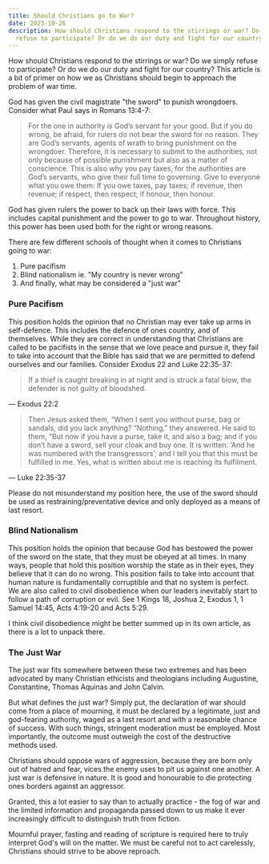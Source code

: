 ```yaml
---
title: Should Christians go to War?
date: 2023-10-26
description: How should Christians respond to the stirrings or war? Do we simply
  refuse to participate? Or do we do our duty and fight for our country?
---
```


How should Christians respond to the stirrings or war? Do we simply refuse to participate? Or do we do our duty and fight for our country? This article is a bit of primer on how we as Christians should begin to approach the problem of war time.

God has given the civil magistrate "the sword" to punish wrongdoers. Consider what Paul says in Romans 13:4-7:

> For the one in authority is God’s servant for your good. But if you do wrong, be afraid, for rulers do not bear the sword for no reason. They are God’s servants, agents of wrath to bring punishment on the wrongdoer. Therefore, it is necessary to submit to the authorities, not only because of possible punishment but also as a matter of conscience. This is also why you pay taxes, for the authorities are God’s servants, who give their full time to governing. Give to everyone what you owe them: If you owe taxes, pay taxes; if revenue, then revenue; if respect, then respect; if honour, then honour.

God has given rulers the power to back up their laws with force. This includes capital punishment and the power to go to war. Throughout history, this power has been used both for the right or wrong reasons.

There are few different schools of thought when it comes to Christians going to war:

1.  Pure pacifism
2.  Blind nationalism ie. "My country is never wrong"
3.  And finally, what may be considered a "just war"

### Pure Pacifism

This position holds the opinion that no Christian may ever take up arms in self-defence. This includes the defence of ones country, and of themselves. While they are correct in understanding that Christians are called to be pacifists in the sense that we love peace and pursue it, they fail to take into account that the Bible has said that we are permitted to defend ourselves and our families. Consider Exodus 22 and Luke 22:35-37:

> If a thief is caught breaking in at night and is struck a fatal blow, the defender is not guilty of bloodshed.

— Exodus 22:2

> Then Jesus asked them, “When I sent you without purse, bag or sandals, did you lack anything? “Nothing,” they answered. He said to them, “But now if you have a purse, take it, and also a bag; and if you don’t have a sword, sell your cloak and buy one. It is written: ‘And he was numbered with the transgressors’; and I tell you that this must be fulfilled in me. Yes, what is written about me is reaching its fulfilment.

— Luke 22:35-37

Please do not misunderstand my position here, the use of the sword should be used as restraining/preventative device and only deployed as a means of last resort.

### Blind Nationalism

This position holds the opinion that because God has bestowed the power of the sword on the state, that they must be obeyed at all times. In many ways, people that hold this position worship the state as in their eyes, they believe that it can do no wrong. This position fails to take into account that human nature is fundamentally corruptible and that no system is perfect. We are also called to civil disobedience when our leaders inevitably start to follow a path of corruption or evil. See 1 Kings 18, Joshua 2, Exodus 1, 1 Samuel 14:45, Acts 4:19-20 and Acts 5:29.

I think civil disobedience might be better summed up in its own article, as there is a lot to unpack there.

### The Just War

The just war fits somewhere between these two extremes and has been advocated by many Christian ethicists and theologians including Augustine, Constantine, Thomas Aquinas and John Calvin.

But what defines the just war? Simply put, the declaration of war should come from a place of mourning, it must be declared by a legitimate, just and god-fearing authority, waged as a last resort and with a reasonable chance of success. With such things, stringent moderation must be employed. Most importantly, the outcome must outweigh the cost of the destructive methods used.

Christians should oppose wars of aggression, because they are born only out of hatred and fear, vices the enemy uses to pit us against one another. A just war is defensive in nature. It is good and honourable to die protecting ones borders against an aggressor.

Granted, this a lot easier to say than to actually practice - the fog of war and the limited information and propaganda passed down to us make it ever increasingly difficult to distinguish truth from fiction.

Mournful prayer, fasting and reading of scripture is required here to truly interpret God's will on the matter. We must be careful not to act carelessly, Christians should strive to be above reproach.

